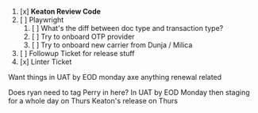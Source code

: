 1. [x] **Keaton Review Code**
2. [ ] Playwright
	1. [ ] What's the diff between doc type and transaction type?
	2. [ ] Try to onboard OTP provider
	3. [ ] Try to onboard new carrier from Dunja / Milica
3. [ ] Followup Ticket for release stuff
4. [x] Linter Ticket


Want things in UAT by EOD monday
axe anything renewal related

Does ryan need to tag Perry in here?
In UAT by EOD Monday then staging for a whole day on Thurs
Keaton's release on Thurs
